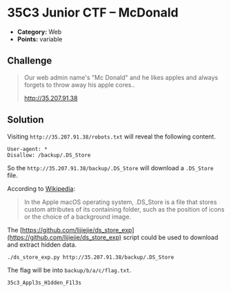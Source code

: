 # 35C3 Junior CTF – McDonald

* **Category:** Web
* **Points:** variable

## Challenge

> Our web admin name's "Mc Donald" and he likes apples and always forgets to throw away his apple cores..
>
> http://35.207.91.38

## Solution

Visiting `http://35.207.91.38/robots.txt` will reveal the following content.

```
User-agent: *
Disallow: /backup/.DS_Store
```

So the `http://35.207.91.38/backup/.DS_Store` will download a `.DS_Store` file.

According to [Wikipedia](https://en.wikipedia.org/wiki/.DS_Store):
> In the Apple macOS operating system, .DS_Store is a file that stores custom attributes of its containing folder, such as the position of icons or the choice of a background image.

The [https://github.com/lijiejie/ds_store_exp](https://github.com/lijiejie/ds_store_exp) script could be used to download and extract hidden data.

```
./ds_store_exp.py http://35.207.91.38/backup/.DS_Store
```

The flag will be into `backup/b/a/c/flag.txt`.

```
35c3_Appl3s_H1dden_F1l3s
```